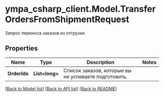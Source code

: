 # ympa_csharp_client.Model.TransferOrdersFromShipmentRequest
Запрос переноса заказов из отгрузки.

## Properties

Name | Type | Description | Notes
------------ | ------------- | ------------- | -------------
**OrderIds** | **List&lt;long&gt;** | Список заказов, которые вы не успеваете подготовить. | 

[[Back to Model list]](../README.md#documentation-for-models) [[Back to API list]](../README.md#documentation-for-api-endpoints) [[Back to README]](../README.md)

